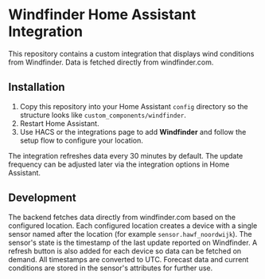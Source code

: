 # Windfinder Home Assistant Integration

This repository contains a custom integration that displays wind conditions from Windfinder. Data is fetched directly from windfinder.com.

## Installation

1. Copy this repository into your Home Assistant `config` directory so the structure looks like `custom_components/windfinder`.
2. Restart Home Assistant.
3. Use HACS or the integrations page to add **Windfinder** and follow the setup flow to configure your location.

The integration refreshes data every 30 minutes by default. The update frequency
can be adjusted later via the integration options in Home Assistant.

## Development

The backend fetches data directly from windfinder.com based on the configured
location. Each configured location creates a device with a single sensor named
after the location (for example `sensor.hawf_noordwijk`). The sensor's state is
the timestamp of the last update reported on Windfinder. A refresh button is
also added for each device so data can be fetched on demand. All timestamps are
converted to UTC. Forecast data and current conditions are stored in the
sensor's attributes for further use.
